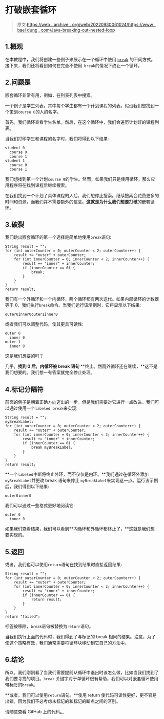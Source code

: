 # 打破嵌套循环

> 原文:[https://web . archive . org/web/20220930061024/https://www . bael dung . com/Java-breaking-out-nested-loop](https://web.archive.org/web/20220930061024/https://www.baeldung.com/java-breaking-out-nested-loop)

## 1.概观

在本教程中，我们将创建一些例子来展示在一个循环中使用 [`break`](/web/20221205173945/https://www.baeldung.com/java-continue-and-break) 的不同方式。接下来，我们还将看到如何在完全不使用` break`的情况下终止一个循环。

## 2.问题是

嵌套循环非常有用，例如，在列表列表中搜索。

一个例子是学生列表，其中每个学生都有一个计划课程的列表。假设我们想找到一个策划`course 0`的人的名字。

首先，我们循环查看学生名单。然后，在这个循环中，我们会遍历计划好的课程列表。

当我们打印学生和课程的名字时，我们将得到以下结果:

```
student 0
  course 0
  course 1
student 1
  course 0
  course 1
```

我们想找到第一个计划`course 0`的学生。然而，如果我们只是使用循环，那么应用程序将在找到课程后继续搜索。

在我们找到一个计划了具体课程的人后，我们想停止搜索。继续搜索会花费更多的时间和资源，而我们并不需要额外的信息。**这就是为什么我们想要打破**的嵌套循环。

## 3.破裂

我们跳出嵌套循环的第一个选择是简单地使用`break`语句:

```
String result = "";
for (int outerCounter = 0; outerCounter < 2; outerCounter++) {
    result += "outer" + outerCounter;
    for (int innerCounter = 0; innerCounter < 2; innerCounter++) {
        result += "inner" + innerCounter;
        if (innerCounter == 0) {
            break;
        }
    }
}
return result;
```

我们有一个外循环和一个内循环，两个循环都有两次迭代。如果内部循环的计数器等于 0，我们执行`break`命令。当我们运行该示例时，它将显示以下结果:

```
outer0inner0outer1inner0
```

或者我们可以调整代码，使其更具可读性:

```
outer 0
  inner 0
outer 1
  inner 0
```

这是我们想要的吗？

几乎，**找到 0 后，内循环被 break 语句** **终止。然而外循环还在继续，**这不是我们想要的。我们想一有答案就完全停止处理。

## 4.标记分隔符

前面的例子是朝着正确方向迈出的一步，但是我们需要对它进行一点改进。我们可以通过使用一个`labeled break`来实现:

```
String result = "";
myBreakLabel:
for (int outerCounter = 0; outerCounter < 2; outerCounter++) {
    result += "outer" + outerCounter;
    for (int innerCounter = 0; innerCounter < 2; innerCounter++) {
        result += "inner" + innerCounter;
        if (innerCounter == 0) {
            break myBreakLabel;
        }
    }
}
return result;
```

**一个`labeled`中断将终止外环，而不仅仅是内环。**我们通过在循环外添加`myBreakLabel`并更改 break 语句来停止 `myBreakLabel`来实现这一点。运行该示例后，我们得到以下结果:

```
outer0inner0
```

我们可以通过一些格式更好地阅读它:

```
outer 0
  inner 0
```

如果我们查看结果，我们可以看到**内循环和外循环都终止了，**这就是我们想要实现的。

## 5.返回

或者，我们也可以使用`return`语句在找到结果时直接返回结果:

```
String result = "";
for (int outerCounter = 0; outerCounter < 2; outerCounter++) {
    result += "outer" + outerCounter;
    for (int innerCounter = 0; innerCounter < 2; innerCounter++) {
        result += "inner" + innerCounter;
        if (innerCounter == 0) {
            return result;
        }
    }
}
return "failed";
```

标签被移除，`break`语句被替换为`return`语句。

当我们执行上面的代码时，我们得到了与标记的 break 相同的结果。注意，为了使这个策略有效，我们通常需要将循环块移动到它自己的方法中。

## 6.结论

所以，我们刚刚看了当我们需要提前从循环中退出时该怎么做，比如当我们找到了我们要寻找的项目。`break` 关键字对于单循环很有帮助，我们可以对嵌套循环使用带标签的`break`。

**或者，我们可以使用`return`语句。**使用 return 使代码可读性更好，更不容易出错，因为我们不必考虑未标记的和标记的断点之间的区别。

请随意查看 GitHub 上的代码[。](https://web.archive.org/web/20221205173945/https://github.com/eugenp/tutorials/tree/master/core-java-modules/core-java-lang-syntax)